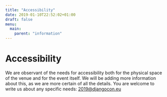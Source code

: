 ```yaml
---
title: "Accessibility"
date: 2019-01-10T22:52:02+01:00
draft: false
menu:
  main:
    parent: "information"
---
```


# Accessibility

We are observant of the needs for accessibility both for the physical space of the venue and for the event itself. We will be adding more information about this, as we are more certain of all the details. You are welcome to write us about any specific needs: [2019@djangocon.eu](mailto:2019@djangocon.eu)
